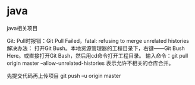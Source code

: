# java
java相关项目

Git:
Pull时报错：Git Pull Failed，fatal: refusing to merge unrelated histories
解决办法：
打开Git Bush。本地资源管理器的工程目录下，右键——Git Bush Here。或直接打开Git Bash，然后用cd命令打开工程目录。
输入命令：git pull origin master –allow-unrelated-histories
表示允许不相关的仓库合并。

先提交代码再上传项目
git push –u origin master
